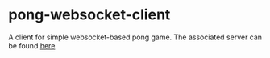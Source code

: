 # pong-websocket-client
A client for simple websocket-based pong game. The associated server can be found [here](https://github.com/jaeros/pong-websocket-server)
